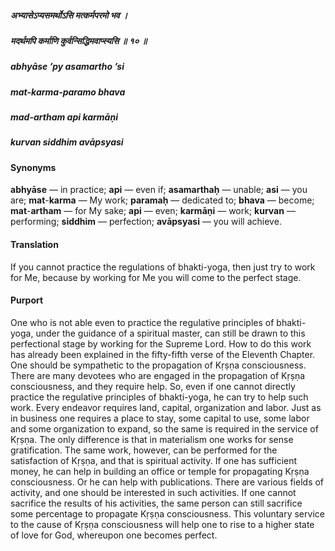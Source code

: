 ##### अभ्यासेऽप्यसमर्थोऽसि मत्कर्मपरमो भव ।
##### मदर्थमपि कर्माणि कुर्वन्सिद्धिमवाप्स्यसि ॥ १० ॥

##### abhyāse ’py asamartho ’si
##### mat-karma-paramo bhava
##### mad-artham api karmāṇi
##### kurvan siddhim avāpsyasi

#### Synonyms

**abhyāse** — in practice; **api** — even if; **asamarthaḥ** — unable; **asi** — you are; **mat**-**karma** — My work; **paramaḥ** — dedicated to; **bhava** — become; **mat**-**artham** — for My sake; **api** — even; **karmāṇi** — work; **kurvan** — performing; **siddhim** — perfection; **avāpsyasi** — you will achieve.

#### Translation

If you cannot practice the regulations of bhakti-yoga, then just try to work for Me, because by working for Me you will come to the perfect stage.

#### Purport

One who is not able even to practice the regulative principles of bhakti-yoga, under the guidance of a spiritual master, can still be drawn to this perfectional stage by working for the Supreme Lord. How to do this work has already been explained in the fifty-fifth verse of the Eleventh Chapter. One should be sympathetic to the propagation of Kṛṣṇa consciousness. There are many devotees who are engaged in the propagation of Kṛṣṇa consciousness, and they require help. So, even if one cannot directly practice the regulative principles of bhakti-yoga, he can try to help such work. Every endeavor requires land, capital, organization and labor. Just as in business one requires a place to stay, some capital to use, some labor and some organization to expand, so the same is required in the service of Kṛṣṇa. The only difference is that in materialism one works for sense gratification. The same work, however, can be performed for the satisfaction of Kṛṣṇa, and that is spiritual activity. If one has sufficient money, he can help in building an office or temple for propagating Kṛṣṇa consciousness. Or he can help with publications. There are various fields of activity, and one should be interested in such activities. If one cannot sacrifice the results of his activities, the same person can still sacrifice some percentage to propagate Kṛṣṇa consciousness. This voluntary service to the cause of Kṛṣṇa consciousness will help one to rise to a higher state of love for God, whereupon one becomes perfect.